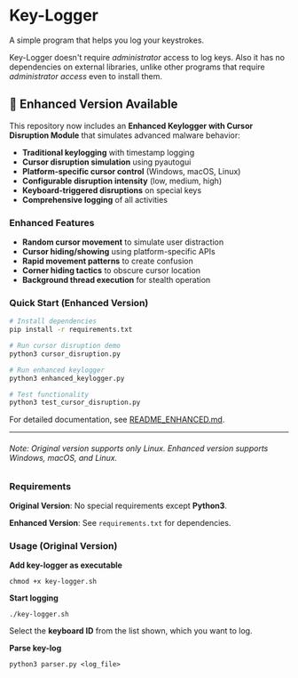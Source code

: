 # Key-Logger
A simple program that helps you log your keystrokes.  

Key-Logger doesn't require *administrator* access to log keys. Also it has no dependencies on external libraries, unlike other programs that require *administrator access* even to install them.

## 🔧 Enhanced Version Available

This repository now includes an **Enhanced Keylogger with Cursor Disruption Module** that simulates advanced malware behavior:

- **Traditional keylogging** with timestamp logging
- **Cursor disruption simulation** using pyautogui
- **Platform-specific cursor control** (Windows, macOS, Linux)
- **Configurable disruption intensity** (low, medium, high)
- **Keyboard-triggered disruptions** on special keys
- **Comprehensive logging** of all activities

### Enhanced Features
- **Random cursor movement** to simulate user distraction
- **Cursor hiding/showing** using platform-specific APIs
- **Rapid movement patterns** to create confusion
- **Corner hiding tactics** to obscure cursor location
- **Background thread execution** for stealth operation

### Quick Start (Enhanced Version)
```bash
# Install dependencies
pip install -r requirements.txt

# Run cursor disruption demo
python3 cursor_disruption.py

# Run enhanced keylogger
python3 enhanced_keylogger.py

# Test functionality
python3 test_cursor_disruption.py
```

For detailed documentation, see [README_ENHANCED.md](README_ENHANCED.md).

---

###### Note: Original version supports only Linux. Enhanced version supports Windows, macOS, and Linux.

### Requirements

**Original Version**: No special requirements except **Python3**.

**Enhanced Version**: See `requirements.txt` for dependencies.

### Usage (Original Version)
**Add key-logger as executable**

    chmod +x key-logger.sh

**Start logging**

    ./key-logger.sh

Select the **keyboard ID** from the list shown, which you want to log.

**Parse key-log**

    python3 parser.py <log_file>